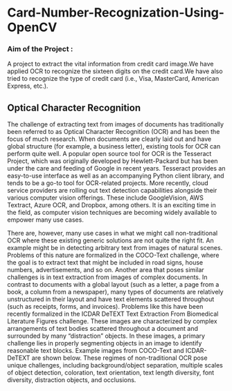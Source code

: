 # Card-Number-Recognization-Using-OpenCV


### Aim of the Project :
A project to extract the vital information from credit card image.We have applied OCR to recognize the sixteen digits
on the credit card.We have also tried to recognize the type of credit card (i.e., Visa, MasterCard, American Express, etc.).


## Optical Character Recognition
The challenge of extracting text from images of documents has traditionally been referred to as Optical Character Recognition (OCR) and has been the focus of much research. When documents are clearly laid out and have global structure (for example, a business letter), existing tools for OCR can perform quite well. A popular open source tool for OCR is the Tesseract Project, which was originally developed by Hewlett-Packard but has been under the care and feeding of Google in recent years. Tesseract provides an easy-to-use interface as well as an accompanying Python client library, and tends to be a go-to tool for OCR-related projects. More recently, cloud service providers are rolling out text detection capabilities alongside their various computer vision offerings. These include GoogleVision, AWS Textract, Azure OCR, and Dropbox, among others. It is an exciting time in the field, as computer vision techniques are becoming widely available to empower many use cases.

There are, however, many use cases in what we might call non-traditional OCR where these existing generic solutions are not quite the right fit. An example might be in detecting arbitrary text from images of natural scenes. Problems of this nature are formalized in the COCO-Text challenge, where the goal is to extract text that might be included in road signs, house numbers, advertisements, and so on. Another area that poses similar challenges is in text extraction from images of complex documents. In contrast to documents with a global layout (such as a letter, a page from a book, a column from a newspaper), many types of documents are relatively unstructured in their layout and have text elements scattered throughout (such as receipts, forms, and invoices). Problems like this have been recently formalized in the ICDAR DeTEXT Text Extraction From Biomedical Literature Figures challenge. These images are characterized by complex arrangements of text bodies scattered throughout a document and surrounded by many “distraction” objects. In these images, a primary challenge lies in properly segmenting objects in an image to identify reasonable text blocks. Example images from COCO-Text and ICDAR-DeTEXT are shown below. These regimes of non-traditional OCR pose unique challenges, including background/object separation, multiple scales of object detection, coloration, text orientation, text length diversity, font diversity, distraction objects, and occlusions.
